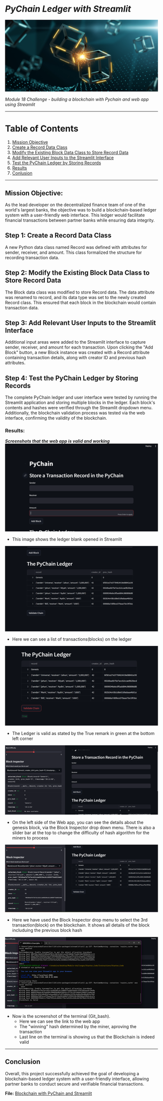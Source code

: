 #        ***PyChain Ledger with Streamlit***

![Blockchain art](Images/blockchainart.png)

*Module 18 Challenge - building a blockchain with Pychain and web app using Streamlit*

----
# Table of Contents
1. [Mission Objective](#mission-objective)
2. [Create a Record Data Class](#step-1-create-a-record-data-class)
3. [Modify the Existing Block Data Class to Store Record Data](#step-2-modify-the-existing-block-data-class-to-store-record-data)
4. [Add Relevant User Inputs to the Streamlit Interface](#step-3-add-relevant-user-inputs-to-the-streamlit-interface)
5. [Test the PyChain Ledger by Storing Records](#step-4-test-the-pychain-ledger-by-storing-records)
6. [Results](#results)
7. [Conlusion](#conclusion)

---
## Mission Objective:
As the lead developer on the decentralized finance team of one of the world's largest banks, the objective was to build a blockchain-based ledger system with a user-friendly web interface. This ledger would facilitate financial transactions between partner banks while ensuring data integrity.

## Step 1: Create a Record Data Class
A new Python data class named Record was defined with attributes for sender, receiver, and amount. This class formalized the structure for recording transaction data.

## Step 2: Modify the Existing Block Data Class to Store Record Data
The Block data class was modified to store Record data. The data attribute was renamed to record, and its data type was set to the newly created Record class. This ensured that each block in the blockchain would contain transaction data.

## Step 3: Add Relevant User Inputs to the Streamlit Interface
Additional input areas were added to the Streamlit interface to capture sender, receiver, and amount for each transaction. Upon clicking the "Add Block" button, a new Block instance was created with a Record attribute containing transaction details, along with creator ID and previous hash attributes.

## Step 4: Test the PyChain Ledger by Storing Records
The complete PyChain ledger and user interface were tested by running the Streamlit application and storing multiple blocks in the ledger. Each block's contents and hashes were verified through the Streamlit dropdown menu. Additionally, the blockchain validation process was tested via the web interface, confirming the validity of the blockchain.

###  Results:
***Screenshots that the web app is valid and working***
!["Streamlit Web app"](Images/streamlit_app.png)
- This image shows the ledger blank opened in Streamlit 

![Pychain Ledger](Images/pychain_ledger.png)

- Here we can see a list of transactions(blocks) on the ledger

![Validation](Images/Pychain_validated.png)

- The Ledger is valid as stated by the True remark in green at the bottom left corner

![Selecting The Genesis Block](Images/block_inspector_genesis.png)

- On the left side of the Web app, you can see the details about the genesis block, via the Block Inspector drop down menu. There is also a slider bar at the top to change the difficulty of hash algorithm for the miners to process 

![Selecting the 3rd Block](Images/block_inspector_3rdblock.png)

- Here we have used the Block Inspector drop menu to select the 3rd transaction(block) on the blockchain. It shows all details of the block includuing the previous block hash 

![Terminal Hash display](Images/terminal_hash_display.png)

- Now is the screenshot of the terminal (Git_bash). 
    - Here we can see the link to the web app
    - The "winning" hash determined by the miner, aproving the transaction
    - Last line on the terminal is showing us that the Blockchain is indeed valid 
----

## Conclusion 

Overall, this project successfully achieved the goal of developing a blockchain-based ledger system with a user-friendly interface, allowing partner banks to conduct secure and verifiable financial transactions.

**File:** [Blockchain with PyChain and Streamlit](pychain.py) 
